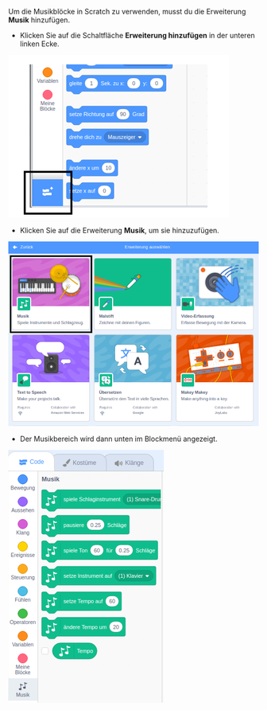 Um die Musikblöcke in Scratch zu verwenden, musst du die Erweiterung **Musik** hinzufügen.

+ Klicken Sie auf die Schaltfläche **Erweiterung hinzufügen** in der unteren linken Ecke.

![Erweiterungstaste hervorgehoben](images/add-extension-annotated.png)

+ Klicken Sie auf die Erweiterung **Musik**, um sie hinzuzufügen.

![Erweiterung Malstift hervorgehoben](images/click-music-annotated.png)

+ Der Musikbereich wird dann unten im Blockmenü angezeigt.

![Blöcke der Erweiterung Malstift](images/music-extension-blocks.png)